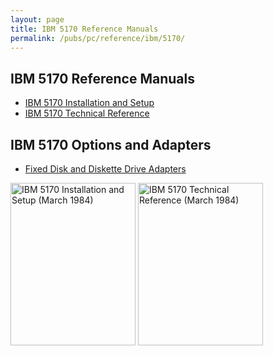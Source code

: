 ```yaml
---
layout: page
title: IBM 5170 Reference Manuals
permalink: /pubs/pc/reference/ibm/5170/
---
```


IBM 5170 Reference Manuals
---

* [IBM 5170 Installation and Setup](setup/)
* [IBM 5170 Technical Reference](techref/)

IBM 5170 Options and Adapters
---

* [Fixed Disk and Diskette Drive Adapters](hfcombo/)

[<img src="http://archive.pcjs.org/pubs/pc/reference/ibm/5170/setup/1984-03/thumbs/IBM-5170-SETUP 1.jpeg" width="200" height="260" alt="IBM 5170 Installation and Setup (March 1984)"/>](setup/)
[<img src="http://archive.pcjs.org/pubs/pc/reference/ibm/5170/techref/1984-03/thumbs/IBM-5170-TECHREF 1.jpeg" width="200" height="260" alt="IBM 5170 Technical Reference (March 1984)"/>](techref/)
